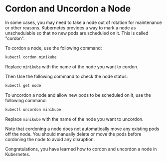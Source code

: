 # Cordon and Uncordon a Node

In some cases, you may need to take a node out of rotation for maintenance or other reasons. Kubernetes provides a way to mark a node as unschedulable so that no new pods are scheduled on it. This is called "cordon".

To cordon a node, use the following command:

```bash
kubectl cordon minikube
```

Replace `minikube` with the name of the node you want to cordon.

Then Use the following command to check the node status:

```bash
kubectl get node
```

To uncordon a node and allow new pods to be scheduled on it, use the following command:

```bash
kubectl uncordon minikube
```

Replace `minikube` with the name of the node you want to uncordon.

Note that cordoning a node does not automatically move any existing pods off the node. You should manually delete or move the pods before cordoning the node to avoid any disruption.

Congratulations, you have learned how to cordon and uncordon a node in Kubernetes.
